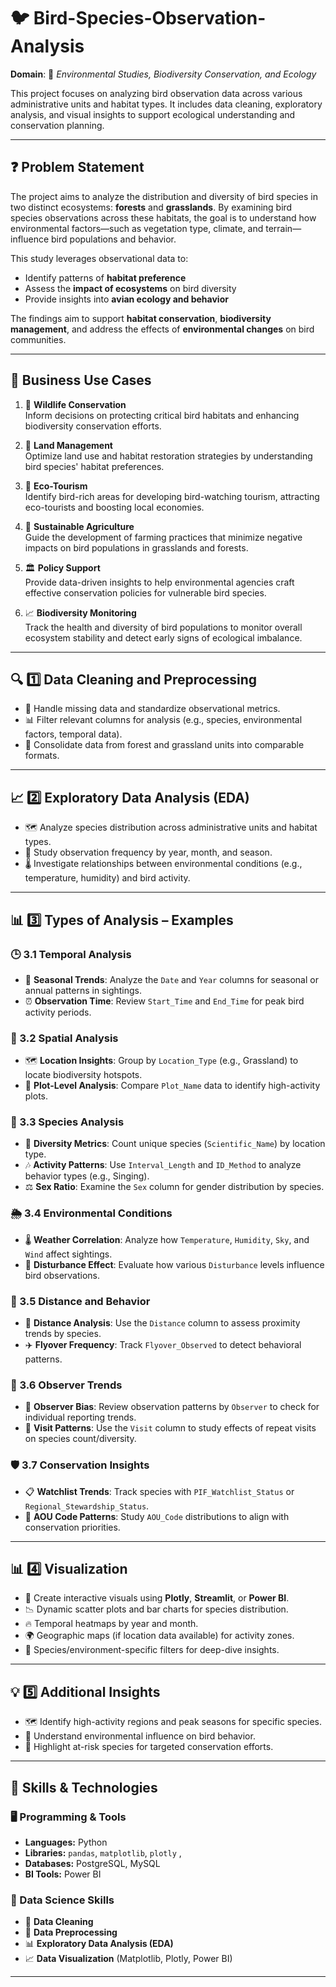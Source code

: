 # 🐦 Bird-Species-Observation-Analysis

**Domain**: 🌿 *Environmental Studies, Biodiversity Conservation, and Ecology*

This project focuses on analyzing bird observation data across various administrative units and habitat types. It includes data cleaning, exploratory analysis, and visual insights to support ecological understanding and conservation planning.

---

## ❓ Problem Statement

The project aims to analyze the distribution and diversity of bird species in two distinct ecosystems: **forests** and **grasslands**. By examining bird species observations across these habitats, the goal is to understand how environmental factors—such as vegetation type, climate, and terrain—influence bird populations and behavior.

This study leverages observational data to:
- Identify patterns of **habitat preference**
- Assess the **impact of ecosystems** on bird diversity
- Provide insights into **avian ecology and behavior**

The findings aim to support **habitat conservation**, **biodiversity management**, and address the effects of **environmental changes** on bird communities.

---

## 💼 Business Use Cases

1. 🦉 **Wildlife Conservation**  
   Inform decisions on protecting critical bird habitats and enhancing biodiversity conservation efforts.

2. 🌱 **Land Management**  
   Optimize land use and habitat restoration strategies by understanding bird species' habitat preferences.

3. 🧭 **Eco-Tourism**  
   Identify bird-rich areas for developing bird-watching tourism, attracting eco-tourists and boosting local economies.

4. 🌾 **Sustainable Agriculture**  
   Guide the development of farming practices that minimize negative impacts on bird populations in grasslands and forests.

5. 🏛️ **Policy Support**  
   Provide data-driven insights to help environmental agencies craft effective conservation policies for vulnerable bird species.

6. 📈 **Biodiversity Monitoring**  
   Track the health and diversity of bird populations to monitor overall ecosystem stability and detect early signs of ecological imbalance.

---

## 🔍 1️⃣ Data Cleaning and Preprocessing

- 🧹 Handle missing data and standardize observational metrics.
- 📊 Filter relevant columns for analysis (e.g., species, environmental factors, temporal data).
- 🔄 Consolidate data from forest and grassland units into comparable formats.

---

## 📈 2️⃣ Exploratory Data Analysis (EDA)

- 🗺️ Analyze species distribution across administrative units and habitat types.
- 📅 Study observation frequency by year, month, and season.
- 🌡️ Investigate relationships between environmental conditions (e.g., temperature, humidity) and bird activity.

---

## 📊 3️⃣ Types of Analysis – Examples

### 🕒 3.1 Temporal Analysis

- 📆 **Seasonal Trends**: Analyze the `Date` and `Year` columns for seasonal or annual patterns in sightings.
- ⏰ **Observation Time**: Review `Start_Time` and `End_Time` for peak bird activity periods.

### 📍 3.2 Spatial Analysis

- 🗺️ **Location Insights**: Group by `Location_Type` (e.g., Grassland) to locate biodiversity hotspots.
- 📌 **Plot-Level Analysis**: Compare `Plot_Name` data to identify high-activity plots.

### 🐤 3.3 Species Analysis

- 🌿 **Diversity Metrics**: Count unique species (`Scientific_Name`) by location type.
- 🎶 **Activity Patterns**: Use `Interval_Length` and `ID_Method` to analyze behavior types (e.g., Singing).
- ⚖️ **Sex Ratio**: Examine the `Sex` column for gender distribution by species.

### 🌦️ 3.4 Environmental Conditions

- 🌡️ **Weather Correlation**: Analyze how `Temperature`, `Humidity`, `Sky`, and `Wind` affect sightings.
- 🚨 **Disturbance Effect**: Evaluate how various `Disturbance` levels influence bird observations.

### 📏 3.5 Distance and Behavior

- 📐 **Distance Analysis**: Use the `Distance` column to assess proximity trends by species.
- ✈️ **Flyover Frequency**: Track `Flyover_Observed` to detect behavioral patterns.

### 👤 3.6 Observer Trends

- 👀 **Observer Bias**: Review observation patterns by `Observer` to check for individual reporting trends.
- 🔁 **Visit Patterns**: Use the `Visit` column to study effects of repeat visits on species count/diversity.

### 🛡️ 3.7 Conservation Insights

- 📋 **Watchlist Trends**: Track species with `PIF_Watchlist_Status` or `Regional_Stewardship_Status`.
- 🔢 **AOU Code Patterns**: Study `AOU_Code` distributions to align with conservation priorities.

---

## 📊 4️⃣ Visualization
- 📍 Create interactive visuals using **Plotly**, **Streamlit**, or **Power BI**.
- 📉 Dynamic scatter plots and bar charts for species distribution.
- 🔥 Temporal heatmaps by year and month.
- 🌍 Geographic maps (if location data available) for activity zones.
- 🔎 Species/environment-specific filters for deep-dive insights.

---

## 💡 5️⃣ Additional Insights

- 🗺️ Identify high-activity regions and peak seasons for specific species.
- 🧠 Understand environmental influence on bird behavior.
- 🚨 Highlight at-risk species for targeted conservation efforts.

---

## 🧰 Skills & Technologies

### 🖥️ Programming & Tools
- **Languages:** Python  
- **Libraries:** `pandas`, `matplotlib`, `plotly` ,  
- **Databases:** PostgreSQL, MySQL  
- **BI Tools:** Power BI

### 🔧 Data Science Skills
- 🧹 **Data Cleaning**
- 🔄 **Data Preprocessing**
- 📊 **Exploratory Data Analysis (EDA)**
- 📈 **Data Visualization** (Matplotlib, Plotly, Power BI)

---

